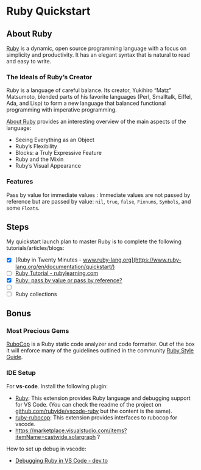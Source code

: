 # Ruby Quickstart

## About Ruby

[Ruby][] is a dynamic, open source programming language with a focus on simplicity and productivity. It has an elegant syntax that is natural to read and easy to write.

### The Ideals of Ruby’s Creator

Ruby is a language of careful balance. Its creator, Yukihiro “Matz” Matsumoto, blended parts of his favorite languages (Perl, Smalltalk, Eiffel, Ada, and Lisp) to form a new language that balanced functional programming with imperative programming.

[About Ruby][] provides an interesting overview of the main aspects of the language:

* Seeing Everything as an Object
* Ruby’s Flexibility
* Blocks: a Truly Expressive Feature
* Ruby and the Mixin
* Ruby’s Visual Appearance

[Ruby]: https://www.ruby-lang.org/en/
[About Ruby]: https://www.ruby-lang.org/en/about/

### Features

Pass by value for immediate values
:    Immediate values are not passed by reference but are passed by value: `nil`, `true`, `false`, `Fixnums`, `Symbols`, and some `Floats`.

## Steps

My quickstart launch plan to master Ruby is to complete the following tutorials/articles/blogs:

* [x] [Ruby in Twenty Minutes - www.ruby-lang.org](https://www.ruby-lang.org/en/documentation/quickstart/)
* [ ] [Ruby Tutorial - rubylearning.com](http://rubylearning.com/satishtalim/tutorial.html)
* [x] [Ruby: pass by value or pass by reference?](http://rubyblog.pro/2017/09/pass-by-value-or-pass-by-reference)
* [ ] [](https://launchschool.com/books/ruby/read/introduction#howtoreadthisbook)
* [ ] Ruby collections

## Bonus

### Most Precious Gems

[RuboCop](https://github.com/rubocop-hq/rubocop) is a Ruby static code analyzer and code formatter. Out of the box it will enforce many of the guidelines outlined in the community [Ruby Style Guide](https://rubystyle.guide/).

### IDE Setup

For **vs-code**. Install the following plugin:

* [Ruby](https://marketplace.visualstudio.com/items?itemName=rebornix.Ruby): This extension provides Ruby language and debugging support for VS Code. (You can check the readme of the project on [github.com/rubyide/vscode-ruby](https://github.com/rubyide/vscode-ruby) but the content is the same).
* [ruby-rubocop](https://marketplace.visualstudio.com/items?itemName=misogi.ruby-rubocop): This extension provides interfaces to rubocop for vscode.
* https://marketplace.visualstudio.com/items?itemName=castwide.solargraph ?

How to set up debug in vscode:

* [Debugging Ruby in VS Code - dev.to](https://dev.to/dnamsons/ruby-debugging-in-vscode-3bkj)

